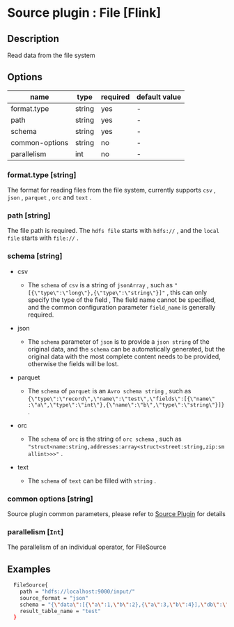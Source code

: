# Source plugin : File [Flink]

## Description

Read data from the file system

## Options

| name           | type   | required | default value |
| -------------- | ------ | -------- | ------------- |
| format.type    | string | yes      | -             |
| path           | string | yes      | -             |
| schema         | string | yes      | -             |
| common-options | string | no       | -             |
| parallelism    | int    | no       | -             |

### format.type [string]

The format for reading files from the file system, currently supports `csv` , `json` , `parquet` , `orc` and `text` .

### path [string]

The file path is required. The `hdfs file` starts with `hdfs://` , and the `local file` starts with `file://` .

### schema [string]

- csv

    - The `schema` of `csv` is a string of `jsonArray` , such as `"[{\"type\":\"long\"},{\"type\":\"string\"}]"` , this can only specify the type of the field , The field name cannot be specified, and the common configuration parameter `field_name` is generally required.

- json

    - The `schema` parameter of `json` is to provide a `json string` of the original data, and the `schema` can be automatically generated, but the original data with the most complete content needs to be provided, otherwise the fields will be lost.

- parquet

    - The `schema` of `parquet` is an `Avro schema string` , such as `{\"type\":\"record\",\"name\":\"test\",\"fields\":[{\"name\" :\"a\",\"type\":\"int\"},{\"name\":\"b\",\"type\":\"string\"}]}` .

- orc

    - The `schema` of `orc` is the string of `orc schema` , such as `"struct<name:string,addresses:array<struct<street:string,zip:smallint>>>"` .

- text

    - The `schema` of `text` can be filled with `string` .

### common options [string]

Source plugin common parameters, please refer to [Source Plugin](./source-plugin.md) for details

### parallelism [`Int`]

The parallelism of an individual operator, for FileSource

## Examples

```bash
  FileSource{
    path = "hdfs://localhost:9000/input/"
    source_format = "json"
    schema = "{\"data\":[{\"a\":1,\"b\":2},{\"a\":3,\"b\":4}],\"db\":\"string\",\"q\":{\"s\":\"string\"}}"
    result_table_name = "test"
  }
```
